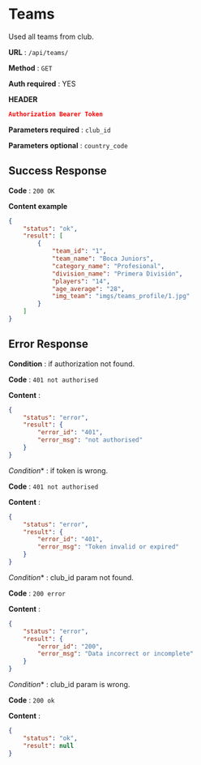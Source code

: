 # Teams

Used all teams from club.

**URL** : `/api/teams/`

**Method** : `GET`

**Auth required** : YES

**HEADER**

```json
Authorization Bearer Token
```

**Parameters required** : `club_id`

**Parameters optional** : `country_code`

## Success Response

**Code** : `200 OK`

**Content example**

```json
{
    "status": "ok",
    "result": [
        {
            "team_id": "1",
            "team_name": "Boca Juniors",
            "category_name": "Profesional",
            "division_name": "Primera División",
            "players": "14",
            "age_average": "28",
            "img_team": "imgs/teams_profile/1.jpg"
        }
    ]
}        
```

## Error Response


**Condition** : if authorization not found.

**Code** : `401 not authorised`

**Content** :

```json
{
    "status": "error",
    "result": {
        "error_id": "401",
        "error_msg": "not authorised"
    }
}
```

*Condition** : if token is wrong.

**Code** : `401 not authorised`

**Content** :

```json
{
    "status": "error",
    "result": {
        "error_id": "401",
        "error_msg": "Token invalid or expired"
    }
}
```

*Condition** : club_id param not found.

**Code** : `200 error`

**Content** :

```json
{
    "status": "error",
    "result": {
        "error_id": "200",
        "error_msg": "Data incorrect or incomplete"
    }
}
```

*Condition** : club_id param is wrong.

**Code** : `200 ok`

**Content** :

```json
{
    "status": "ok",
    "result": null
}
```